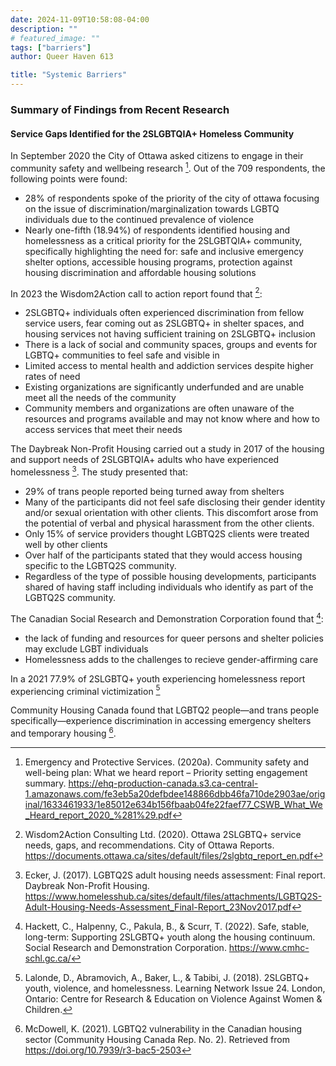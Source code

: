 ```yaml
---
date: 2024-11-09T10:58:08-04:00
description: ""
# featured_image: ""
tags: ["barriers"]
author: Queer Haven 613

title: "Systemic Barriers"
---
```

### Summary of Findings from Recent Research 

#### Service Gaps Identified for the 2SLGBTQIA+ Homeless Community

In September 2020 the City of Ottawa asked citizens to engage in their community safety and wellbeing research [^1]. Out of the 709 respondents, the following points were found: 
 - 28% of respondents spoke of the priority of the city of ottawa focusing on the issue of discrimination/marginalization towards LGBTQ individuals due to the continued prevalence of violence  
 - Nearly one-fifth (18.94%) of respondents identified housing and homelessness as a critical priority for the 2SLGBTQIA+ community, specifically highlighting the need for: safe and inclusive emergency shelter options, accessible housing programs, protection against housing discrimination and affordable housing solutions

In 2023 the Wisdom2Action call to action report found that [^2]: 
 - 2SLGBTQ+ individuals often experienced discrimination from fellow service users, fear coming out as 2SLGBTQ+ in shelter spaces, and housing services not having sufficient training on 2SLGBTQ+ inclusion 
 - There is a lack of social and community spaces, groups and events for LGBTQ+ communities to feel safe and visible in
 - Limited access to mental health and addiction services despite higher rates of need
 -  Existing organizations are significantly underfunded and are unable meet all the needs of the community 
- Community members and organizations are often unaware of the resources and programs available and may not know where and how to access services that meet their needs 

The Daybreak Non-Profit Housing carried out a study in 2017 of the housing and support needs of 2SLGBTQIA+ adults who have experienced homelessness [^3]. The study presented that: 
 - 29% of trans people reported being turned away from shelters
 - Many of the participants did not feel safe disclosing their gender identity and/or sexual orientation with other clients. This discomfort arose from the potential of verbal and physical harassment from the other clients.
 - Only 15% of service providers thought LGBTQ2S clients were treated well by other clients
 - Over half of the participants stated that they would access housing specific to the LGBTQ2S community. 
 - Regardless of the type of possible housing developments, participants shared of having staff including individuals who identify as part of the LGBTQ2S community. 

The Canadian Social Research and Demonstration Corporation found that [^4]:
- the lack of funding and resources for queer persons and shelter policies may exclude LGBT individuals
-  Homelessness adds to the challenges to recieve gender-affirming care 

In a 2021 77.9% of 2SLGBTQ+ youth experiencing homelessness report experiencing criminal victimization [^5]
  
Community Housing Canada found that LGBTQ2 people—and trans people specifically—experience discrimination in accessing emergency shelters and temporary housing [^6]. 

[^1]: Emergency and Protective Services. (2020a). Community safety and well-being plan: What we heard report – Priority setting engagement summary. https://ehq-production-canada.s3.ca-central-1.amazonaws.com/fe3eb5a20defbdee148866dbb46fa710de2903ae/original/1633461933/1e85012e634b156fbaab04fe22faef77_CSWB_What_We_Heard_report_2020_%281%29.pdf
[^2]: Wisdom2Action Consulting Ltd. (2020). Ottawa 2SLGBTQ+ service needs, gaps, and recommendations. City of Ottawa Reports. https://documents.ottawa.ca/sites/default/files/2slgbtq_report_en.pdf
[^3]: Ecker, J. (2017). LGBTQ2S adult housing needs assessment: Final report. Daybreak Non-Profit Housing. https://www.homelesshub.ca/sites/default/files/attachments/LGBTQ2S-Adult-Housing-Needs-Assessment_Final-Report_23Nov2017.pdf
[^4]: Hackett, C., Halpenny, C., Pakula, B., & Scurr, T. (2022). Safe, stable, long-term: Supporting 2SLGBTQ+ youth along the housing continuum. Social Research and Demonstration Corporation. https://www.cmhc-schl.gc.ca/
[^5]: Lalonde, D., Abramovich, A., Baker, L., & Tabibi, J. (2018). 2SLGBTQ+ youth, violence, and homelessness. Learning Network Issue 24. London, Ontario: Centre for Research & Education on Violence Against Women & Children.
[^6]: McDowell, K. (2021). LGBTQ2 vulnerability in the Canadian housing sector (Community Housing Canada Rep. No. 2). Retrieved from https://doi.org/10.7939/r3-bac5-2503
